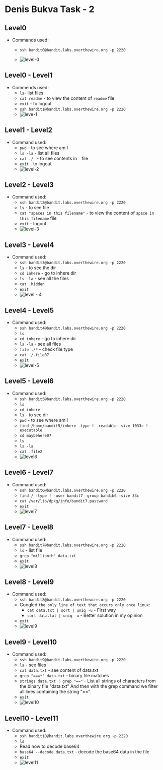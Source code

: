 # Denis Bukva Task - 2

## Level0

- Commands used:

  - `ssh bandit0@bandit.labs.overthewire.org -p 2220`

  - ![level-0](./img/level0.png)

## Level0 - Level1

- Commends used:
  - `ls`- list files
  - `cat readme` - to view the content of `readme` file
  - `exit` - to logout
  - `ssh bandit1@bandit.labs.overthewire.org -p 2220`
  - ![leve-1](./img/level1.png)

## Level1 - Level2

- Command used:
  - `pwd` - to see where am I
  - `ls -la` - list all files
  - `cat ./-` - to see contents in `-` file
  - `exit` - to logout
  - ![level-2](./img/level2.png)

## Level2 - Level3

- Command used:
  - `ssh bandit2@bandit.labs.overthewire.org -p 2220`
  - `ls` - to see file
  - `cat "spaces in this filename"` - to view the content of `space in this filename` file
  - `exit` - logout
  - ![level-3](./img/level3.png)

## Level3 - Level4

- Command used:
  - `ssh bandit3@bandit.labs.overthewire.org -p 2220`
  - `ls` - to see the dir
  - `cd inhere` - go to inhere dir
  - `ls -la` - see all the files
  - `cat .hidden`
  - `exit`
  - ![level - 4](./img//level4.png)

## Level4 - Level5

- Command used:
  - `ssh bandit4@bandit.labs.overthewire.org -p 2220`
  - `ls`
  - `cd inhere` - go to inhere dir
  - `ls -la` - see all files
  - `file ./*` - check file type
  - `cat ./-file07`
  - `exit`
  - ![level-5](./img/level5.png)

## Level5 - Level6

- Command used:
  - `ssh bandit5@bandit.labs.overthewire.org -p 2220`
  - `ls`
  - `cd inhere`
  - `ls` - to see dir
  - `pwd` - to see where am I
  - `find /home/bandit5/inhere -type f -readable -size 1033c ! -executable`
  - `cd maybehere07`
  - `ls`
  - `ls -la`
  - `cat .file2`
  - ![level6](./img/level6.png)

## Level6 - Level7

- Command used:
  - `ssh bandit6@bandit.labs.overthewire.org -p 2220`
  - `find / -type f -user bandit7 -group bandib6 -size 33c`
  - `cat /var/lib/dpkg/info/bandit7.password`
  - `exit`
  - ![level7](./img/level7.png)

## Level7 - Level8

- Command used:
  - `ssh bandit7@bandit.labs.overthewire.org -p 2220`
  - `ls` - list file
  - `grep "millionth" data.txt`
  - `exit`
  - ![level8](./img/level8.png)

## Level8 - Level9

- Command used:
  - `ssh bandit8@bandit.labs.overthewire.org -p 2220`
  - Googled `the only line of text that occurs only once linux`:
    - `cat data.txt | sort | uniq -u` - First way
    - `sort data.txt | uniq -u` - Better solution in my opinion
  - `exit`
  - ![level9](./img/level9.png)

## Level9 - Level10

- Command used:
  - `ssh bandit9@bandit.labs.overthewire.org -p 2220`
  - `ls` - see files
  - `cat data.txt` - see content of data.txt
  - `grep "===*" data.txt` - binary file matches
  - `strings data.txt | grep "=="` - List all strings of characters from the binary file "data.txt" And then with the grep command we filter all lines containing the string "=="
  - `exit`
  - ![level10](./img/level10.png)

## Level10 - Level11

- Command used:
  - `ssh bandit10@bandit.labs.overthewire.org -p 2220`
  - `ls`
  - Read how to decode base64
  - `base64 --decode data.txt` - decode the base64 data in the file
  - `exit`
  - ![level11](./img/level11.png)
